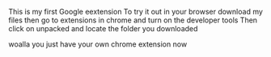 This is my first Google eextension
To try it out in your browser download my files then go to extensions in chrome and turn on the developer tools
Then click on unpacked and locate the folder you downloaded


woalla you just have your own chrome extension now
